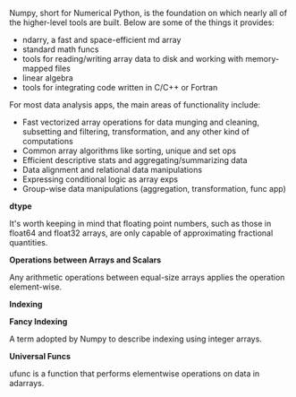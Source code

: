 
Numpy, short for Numerical Python, is the foundation on which nearly all of the higher-level tools are built. Below 
are some of the things it provides:

- ndarry, a fast and space-efficient md array
- standard math funcs
- tools for reading/writing array data to disk and working with memory-mapped files
- linear algebra
- tools for integrating code written in C/C++ or Fortran

For most data analysis apps, the main areas of functionality include:

- Fast vectorized array operations for data munging and cleaning, subsetting and filtering, transformation, and any 
other kind of computations
- Common array algorithms like sorting, unique and set ops
- Efficient descriptive stats and aggregating/summarizing data
- Data alignment and relational data manipulations
- Expressing conditional logic as array exps
- Group-wise data manipulations (aggregation, transformation, func app)

**dtype**

It's worth keeping in mind that floating point numbers, such as those in float64 and float32 arrays, are only capable
 of approximating fractional quantities.
 
**Operations between Arrays and Scalars**

Any arithmetic operations between equal-size arrays applies the operation element-wise.

**Indexing**

**Fancy Indexing**

A term adopted by Numpy to describe indexing using integer arrays.


**Universal Funcs**

ufunc is a function that performs elementwise operations on data in adarrays.

